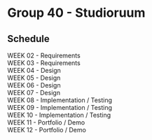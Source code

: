 # Group 40 - Studioruum

Schedule
--------
WEEK 02 - Requirements  
WEEK 03 - Requirements  
WEEK 04 - Design  
WEEK 05 - Design  
WEEK 06 - Design  
WEEK 07 - Design  
WEEK 08 - Implementation / Testing  
WEEK 09 - Implementation / Testing  
WEEK 10 - Implementation / Testing  
WEEK 11 - Portfolio / Demo  
WEEK 12 - Portfolio / Demo  
